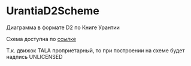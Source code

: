 # UrantiaD2Scheme
Диаграмма в формате D2 по Книге Урантии

Схема доступна по [ссылке](
https://play.d2lang.com/?script=zDzrbhs31v_9FISNAilQjWX5PvjwvcX-E1DIuthC5JEhKU2DwEBsr9N2na3TNN0GTerUSbv_FqsoViNfpLzC4RsteMiZIWfIGc5Izm6AovaQPDcenhsPLSTpkodzhMAzGNJH9BgmMIAxvKGPYAIj-g2M4aX4_4Qe0EMY8fmEIAyXlIpF_JWLyCVL4nck1J9LyAKRuXBJUXxne-KS-YX6arVaX50PZ6OQXNLr3KsHHxVtcMkqDuzPsf8YC7_CiB4gCxf0lH4HIxjCOT2BMT3xCUGpu6S5W9nmYNkuumSn19vruouLzd1th33pbjjV9u5it1G41-p1Ki3G2uJSsbi43fyqXrhfeeDsedtznCjD2u3Wg72dgle_V19cW4muYzTDc3pEj0N5CtLaX1VaOgFy8bmk3al42_WI9BqNWmm9MS_JgxB4DRP4CEP6DYzoIQzhmj6hB3CFYtHjthRL_Wt2miqtwlali5_5USqwk9sq7LVb3Z2mt7haDCdWdzrNbm-30pV-SlpcWCpKEk4kptnuMlRMKK3C_WZvp9C93-7UguVTi_GMHtJH0Ic_pxOaoLOI_xYbzV6v6W0XOu32ri2ngTTb95iNqRe2WpXq3cJuoX23WWh3WhWv1l5cLvkogumdeqPFrWNhb-dBt1kVsg_gJMDLTltvp97pFvaad-uFvWa1d69TVzWh1fSa1cJeq9LtNauF7r3Odr3zwP-sWV1YmXorCfHNsWRPgv39F4yZ6YP38E8Ywpjtdsxe1JqV3bZXS6Jir-ndVWgIPgSYzhH2EVzRQ3rEdMqHgg7EYb7CJb32XoF5ERzotfdCC8u-umRZ_Ba4PJfU2vc9xLE_NwevYEgP4Rk9cAn8ABM89d9Cn54S9pGZAcYljPETQx8HpHDo87fVEoLzJVxZ29pslOaZBey27pRKq1-Q9ZXPviAbq5997nPMMU7gHVrjywI8hXf0AKn6nh76KBYIZz2k3UHS_4QhupwBTCIrcVnKHJfAW3oA19yj0RO4JHogQ_hAj9SZEVBkgTg5SEQRvGFj9BF9TE_gHDFM4IoewUfmUeEysikTuHSVNUS3KLqVE7hEVGinxvSAPsaBC67P0GdKgIwN4TcYwnv0k2jV6CEiOnGtVhPTcrGRcRklK0DoqdgBHPA4A8l8BhP4AGMYwRX9Fj3Wj3ANfbE_QzjDA9vHGR9COuAcRnDtaiCSOMiypwIlJqiEgxVMYtjkGuyGz9FTesDYpI9hBCOMpQYIl1Nvs1GZ-JXMiJuC3Gqjs4rGXjBncAEjDCb9rX7NAktENua7wzxsfF7Z080kD32swjlzswMXMKHHeDIG_IwEcp9IWhY4dNOKshddEyDSYz6HG5jg2RAxF4zks8rjL3oMv8AEJXPEt8fVrix7urVlL7paT4rhqOI5YAAH9IQeo3X5ABdiZ5nxMaxjxMgry150rZ6Ml5K8WUTKuPzO3z5mfZGvCeoMZhnwHiYCQt9V1pMogLJnAuDT0NcTpR6u31GnGZphECCjFOgRXNNTyUYq68qebiXRLTX4-Wrd69U7BnfO_GLakUq1NG_hI572AVLzvUiKQnDst0uXLDkpgMoe8z5xUIT-XYUVxEXppO9zBpi3OOY6lL4DJce4gNBHOsEn0iFIeI1LmZdiDH7grAfnV5bWyCXLTsoCVSYjSxJwZMhOEz1kKRsyFUG94hgmToFS9rpn8I7-DWGPULqCIZesOlqXOtHPt0P_jO-RhP43Jks9AWuOZgHh0s9Pwu_cE6IJ426FCf0PVP4xGjvmG9EhrTuG6YRJ_zi-xI6CGZxeUihkOkQ4P4PG8_np6inNs9ApnJ1BBXC-9X750QYDd0kK_0_gDxQjm9bH389hwJzrHCF3-Cwn8PSPoe_E_QpLC7gPwfVWccznDqZSTixTzYczZ3AxYypyxRUzpmGqoGLmuzLguc4brKAewgj69K8wght6cluozuAGubVHtB4UeJ_CBdxw3YVBPrC5GZBOoYM2iKe2F8HWMRXnUhyjGv0izvuIWx4rdV7HMI1vts-iglgxO3COeTUzW-NM8kxDItfTUVFDa8nSY9VOS54hilrUkQKBxwFbuonbp3A24JHSXBH6bYouF0FOFkerpX56W_EDnDOn6MAr_4eXMIErPpgcf7xAp_KRrTKJ2OpgfFpabltkvorDdWYD_0zCizdTs8KL1VkzWrUKB2dMAenjDMifM6gm5J167VY4TkQq6tG3udOJ-GflyhMp4FHUAIYYS41gyD5h6AVDuEEnilHXWMRAfkx0HtxZZYtBkbSM1bMogvmFytpKtbI2n4Qj5ikCoExe8XgxBJoENRDqc7S6AwwrLGDagGQ_MO_xrRR8v6JHcMEW8Jvx6RCo1wmh2Hn9n3lMQ1aRDY1qC4TjZY5JZ1GzciA02CeZSQsTE2SpP5uNiB-YX3liOtv9TjuX9Hv4QE8-Da6oDXjGw1W7A2NDQHjH3fdbBXIc8lcIgWvwJGrpM6OQDJU9kLiuf-SmEd7Hlpz5QRk9kQAPsepwOl2ck5_ZlBuztFtHkaFrt-P_CrJolHafCfqMI_pdCHgmOd461iKu6RO8auKVgVBkjCCtMM3SEQSd82o0PWKRs-M3-RTCqkNYNrI_ZyrMV1hK6cOIOf_wMlx7988DoPALdm25ZDloXPJb2nT9B3qWXnEeWJbqV3byxA8qUI2LgT491XUK4Sl4HLYo2PRe5GA-2WNn4PRXrL6FrvkfmKCNsRR4W0FxenR2Bu-QJqZMjxy1usGmv0FqJ46oex7BDeOkL2prE7hE2q50AbfS68EBXPL9MXSTYC9Jcc7vI2E_LUSazhb8pr7VYrFIFgjzrLzI_g4meEM8pIcELliKS2CE3GDOTI8JS6G5evE9RHB-U-AKNq0oOsTbSB7UW632fb_VRu34C1oz_abCfb_JYaLqpnR31mH4wtYZuXFG25boN7PUNrZKtY15-V7KoB9uOBKMlb1Ae3zAogkzbEXgDSgvuDXGwtMIrgi8IGHpIzgxraZ3l7dauYuL9zoVr9es1L_ea7U79Y7T7mwvOn9Z-rL45VKAay9sqJSZjTVpxts0YxLRWTW5rWqrtFWaD74vENHd6pKisyI-7ytijCaArvKt7Im08KGZmeXiLNgJGphkfhg3jaBNTCE8wc-5htGyJyx09BJUeH0zi2szYVGxxqZeuH0LJee3M_Gde-ijDnd937TPCCNRiCZowTn3b4BGfuHMT4rQFl3yxt7kmWUvnEtEUhJEPTxti_T1WDdCC0oX7Il18uDIAt_vAJpWJCzLjsRkLllXu4KYzQ9jOX03jBx-JFrrhBDODQbllpPwojfdCPqkJfSHqw0JxtDLNYzGDn6iFdNZhUDvc9aoo0olGlS0a0mswJ1-V224P8LGpSHc0CfYH6QQwBQknBy5MGST5riw5STFDUmJ9V3HWwX1dze69j90M5q5ITqLbvl9jCWzJEO2eU1WqNq9MEPX5ao59cx4xWIfW9vmbqYys019OS-OoKqcKeW1UMpsm2OfDNqpFAK1dCLmUs--knFIeX5i3mHXTV6t1FYb65pu8g3sJjdkA2hml3isFNp8XUFZiTqZOfBTzIeZfTI3hwmFDcUoxuales3cF6cGH5Cwmij3rulewObq3NX09ZjNrxJ6Wdhg0RgZe3sTfZ_Sq7fq252Ks7ez2Gi26ovVjc3iWm1zaWt9ZaW0VVlvlDZXqvJrLLbhvnz8SxQ9d7GZM3MueVsiXO1KDJeUtUS3WKuEd5Ird745sRCYwUBFyhei4OKS4J7lGAba5yq3aU6SKiel5YiViXfsppd93YQ5fgwptw7qYyCsRHHLG6plyhpNc5KbXT9jDULZYdyxLuLHmDTf909T6XdTVpc9eT2JA0gTvba06Ua-T-2RbC4oXe2sshedl5cE6ytM1zhX5HjK7LzkJF51urHxsqfOyIWWiwGVV3mAN4FLguhE90pyWV2qVQUVyvV6sbEZt2ibS8KiKTZtc1XKaH02Yu8PReqdfFvrGmdMrbOY__myesX7LPRyylrXq1Xry42KRlqlQFqqvIpKdSxNZvjYXHvp7MZGZiAlfEYjrh1c_2fxXIs_7dT7SoPkDLKTHuMXG5V60ZfeUqnoS29Zkp4iv43V4Pt-8FOaDLnuqRfprvSN-B_L3h14ATdwg-_WjmAE159PIczUvntNr1nas7qyp1ulja18EuR-LqXIpYyEIBLKVxJYpWlJAauMKOoQf7eZoyVNgmdbcFPVxa8SMDrgmkkLlfpC2AcxWtANZxWS8bbQjY2VvXA0K5pz4ceu8Zb1LUYH3NOd0lP4Obg67LuRuSQ6mciz2XH4kRkYTOjZYZBRDrHIljs-E3D-wEN1BIMp4ZzjEZlMDScM0cRYeGWK4ksL4fzQUl6mnIGEt3mqUqt3OfzM4acX_NEFVlzwudaSI4ZIdCzBLgTgXuPRGnGjxwPVUghQGmUg5SjUDPJMePb3_js2AUz6bgPmZzzygqaVEIz03QZMGOf1-QszAUb6biunK7x7Hoch_Zoqqci4DdhY6LwegjSGyzFw4U93ZtCM4SdG8gk3FgBnjDZiED4V2oj9-FRoE81NChEqDQguqTvFuIh9waf2krfUTHuLdmCA0JMmR1qahHTTOljk0rP85wmiblxHv633SwLyb_pI-ARevuXVJfZ7ACCZiqcYGzIleo_7nDg5IQKZS2Y1JkcNCHm7EzDlhGhF1TNx98bfUOaDEdGQl-KEjkVpkYM0wFTTkGiTnRSsqrqaLe7SVyLSO91Mq_ifnjDaCxvrH5ejKon0VEmbxxkzOSmX22xU65uaXG5VyeXUbK4ojShy1XQeu8pXOdtVwPt_5EcbW-XrvtBSqD0lbnYN0p6UHHC09IijFbG0I7jATl68olMSqoxW2YGfYBCY-BQsRjRRVbPRUYOWJuip1KZUatTCPyglaep6RFMVXV0rKmP7ym_pz2Ncwxy80wlmJQaMWJ3R2MC4EPLm2ZkNubphNmm4RnYpSuYaZwR2nLCE6zkKFSfFBLKQmUbCe0r6LBiMDqDSJ3NkPmKmXRSv_ZU-3tfimT_mKMLyXcIvLLKBD_SJTvu1h8LQMi3LR9M8bWJvfy7T_jmhIHU8isH_Gi_ZWAntXYSNn1hi-z-yIQppbvh7H5sFsD_4hg3FyLKzvKlcaa2vZH-3GvXGlsb-bsbsr2KBV4uJUkArnHJe9DOwe0LM0TCl9NiF_9Tev7gQ7S1NjI9I_75e0oYtSNkExQ2uNmqaq4u4G4yTyG964Romeho0nRPRCTZ_xbTbq3i1prdd2K14wZ_ntBZEqigkYaw1Nhp1jTA2NMLQiYNIFT8zNQmkWhCrHKGqllzdETIRjPXp2BuQJPoSydc39NuQofsa_xb9Ej_9yMYNDOFPeuS_fuDnxzxW9tBPB39Chp4a_UM83wpb3Pfn9ucWSOyhjGPbDIcuRd_0pn23HEGWNj0KPvk5VAS4xdupxEgz5d7XhM12fToBaQ94UylIA5CBhKTHvXP_CQAA__8%3D&sketch=0&theme=3&layout=tala&)

Т.к. движок TALA проприетарный, то при построении на схеме будет надпись UNLICENSED
